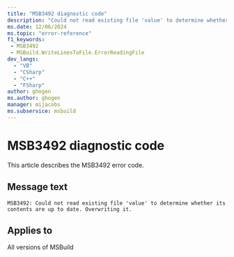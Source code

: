 ```yaml
---
title: "MSB3492 diagnostic code"
description: "Could not read existing file 'value' to determine whether its contents are up to date. Overwriting it."
ms.date: 12/06/2024
ms.topic: "error-reference"
f1_keywords:
 - MSB3492
 - MSBuild.WriteLinesToFile.ErrorReadingFile
dev_langs:
  - "VB"
  - "CSharp"
  - "C++"
  - "FSharp"
author: ghogen
ms.author: ghogen
manager: mijacobs
ms.subservice: msbuild
---
```


# MSB3492 diagnostic code

<!-- :::ErrorDefinitionDescription::: -->
<!-- :::editable-content name="introDescription"::: -->
This article describes the MSB3492 error code.
<!-- :::editable-content-end::: -->

## Message text

`MSB3492: Could not read existing file 'value' to determine whether its contents are up to date. Overwriting it.`

<!-- :::editable-content name="postOutputDescription"::: -->
<!--
{StrBegin="MSB3492: "}
-->
<!-- :::editable-content-end::: -->
<!-- :::ErrorDefinitionDescription-end::: -->

## Applies to

All versions of MSBuild
